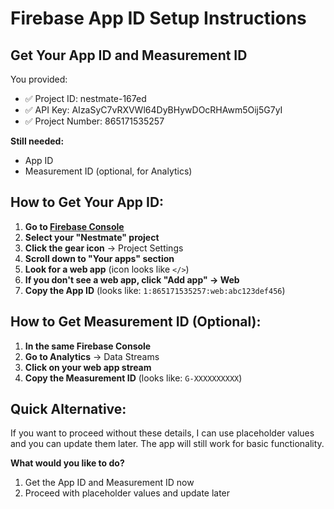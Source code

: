 # Firebase App ID Setup Instructions

## Get Your App ID and Measurement ID

You provided:
- ✅ Project ID: nestmate-167ed
- ✅ API Key: AIzaSyC7vRXVWl64DyBHywDOcRHAwm5Oij5G7yI
- ✅ Project Number: 865171535257

**Still needed:**
- App ID
- Measurement ID (optional, for Analytics)

## How to Get Your App ID:

1. **Go to [Firebase Console](https://console.firebase.google.com)**
2. **Select your "Nestmate" project**
3. **Click the gear icon** → Project Settings
4. **Scroll down to "Your apps" section**
5. **Look for a web app** (icon looks like `</>`)
6. **If you don't see a web app, click "Add app" → Web**
7. **Copy the App ID** (looks like: `1:865171535257:web:abc123def456`)

## How to Get Measurement ID (Optional):

1. **In the same Firebase Console**
2. **Go to Analytics** → Data Streams
3. **Click on your web app stream**
4. **Copy the Measurement ID** (looks like: `G-XXXXXXXXXX`)

## Quick Alternative:

If you want to proceed without these details, I can use placeholder values and you can update them later. The app will still work for basic functionality.

**What would you like to do?**
1. Get the App ID and Measurement ID now
2. Proceed with placeholder values and update later




